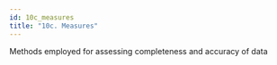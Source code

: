```yaml
---
id: 10c_measures
title: "10c. Measures"
---
```

Methods employed for assessing completeness and accuracy of data